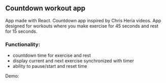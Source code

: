 ## Countdown workout app

 App made with React.
 Countdown app inspired by Chris Heria videos. App designed for workouts where you make exercise for 45 seconds and rest for 15 seconds.

 ### Functionality:

- countdown time for exercise and rest
- display current and next exercise synchronized with timer
- ability to pause/start and reset time

Demo: 
